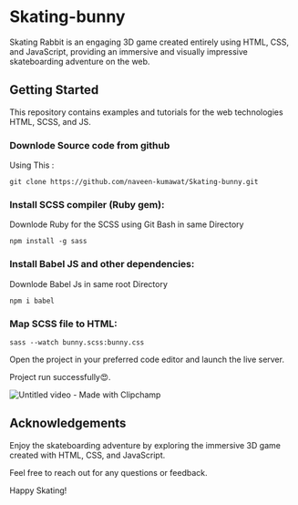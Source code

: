 # Skating-bunny
Skating Rabbit is an engaging 3D game created entirely using HTML, CSS, and JavaScript, providing an immersive and visually impressive skateboarding adventure on the web.

## Getting Started
This repository contains examples and tutorials for the web technologies HTML, SCSS, and JS.

### Downlode Source code from github
Using This : 

```
git clone https://github.com/naveen-kumawat/Skating-bunny.git
```
### Install SCSS compiler (Ruby gem): 
Downlode Ruby for the SCSS using Git Bash in same Directory 
```
npm install -g sass
```
### Install Babel JS and other dependencies:
Downlode Babel Js  in same root Directory 
```
npm i babel
```

### Map SCSS file to HTML:

```
sass --watch bunny.scss:bunny.css
```
Open the project in your preferred code editor and launch the live server.

Project run successfully😍.

![Untitled video - Made with Clipchamp](https://github.com/naveen-kumawat/Skating-bunny/assets/63699592/cba0282c-016f-4bb6-99be-42c2a5ec9c5e)


## Acknowledgements
Enjoy the skateboarding adventure by exploring the immersive 3D game created with HTML, CSS, and JavaScript.

Feel free to reach out for any questions or feedback.

Happy Skating!


